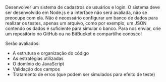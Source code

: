 Desenvolver um sistema de cadastros de usuários e login. O sistema deve ser desenvolvido em Node.js e a interface não será avaliada, não se preocupe com ela.
Não é necessário configurar um banco de dados para realizar os testes, apenas um arquivo, como por exemplo, um JSON contendo os dados é suficiente para simular o banco. 
Para nos enviar, crie um repositório no GitHub ou no BitBucket e compartilhe conosco!

Serão avaliados:
- A estrutura e organização do código
- As estratégias utilizadas
- O domínio do JavaScript
- Validação dos campos
- Tratamento de erros (que podem ser simulados para efeito de teste)